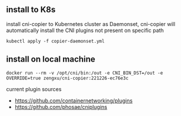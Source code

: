 ## install to K8s

install cni-copier to Kubernetes cluster as Daemonset, cni-copier will automatically install the CNI plugins not present on specific path

```
kubectl apply -f copier-daemonset.yml
```

## install on local machine

```
docker run --rm -v /opt/cni/bin:/out -e CNI_BIN_DST=/out -e OVERRIDE=true zengxu/cni-copier:221226-ec76e3c
```

current plugin sources
- https://github.com/containernetworking/plugins
- https://github.com/phosae/cniplugins